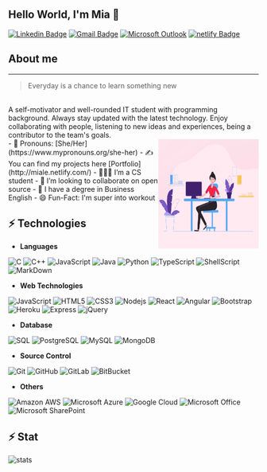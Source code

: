 ## Hello World, I'm Mia 👋

[![Linkedin Badge](https://img.shields.io/badge/LinkedIn-0077B5?style=for-the-badge&logo=linkedin&logoColor=white&link=https://www.linkedin.com//in/miale/)](https://www.linkedin.com/in/miale/)
[![Gmail Badge](https://img.shields.io/badge/Gmail-D14836?style=for-the-badge&logo=gmail&logoColor=white&link=mailto:miale6407@gmail.com)](mailto:miale6407@gmail.com)
[![Microsoft Outlook](https://img.shields.io/badge/Microsoft_Outlook-0078D4?style=for-the-badge&logo=microsoft-outlook&logoColor=white&link=mailto:tknle1@myseneca.ca)](mailto:tknle1@myseneca.ca)
[![netlify Badge](https://img.shields.io/badge/Portfolio-00C7B7?style=for-the-badge&logo=Netlify&logoColor=white&link=http://miale.netlify.com/)](http://miale.netlify.com/)



## About me
---


>Everyday is a chance to learn something new

<br>
A self-motivator and well-rounded IT student with programming background. Always stay updated with the latest technology. Enjoy collaborating with people, listening to new ideas and experiences, being a contributor to the team's goals.
<br>
<img align="right" alt="GIF" src="https://github.com/tknle/tknle/blob/main/coder.gif?raw=true" width="40%" height="220" />
- 👧 Pronouns: [She/Her](https://www.mypronouns.org/she-her)
- ✍ You can find my projects here [Portfolio](http://miale.netlify.com/)
- 👨🏽‍💻 I’m a CS student
- 👯 I’m looking to collaborate on open source
- 🌱 I have a degree in Business English
- 😄 Fun-Fact: I'm super into workout

## ⚡ Technologies

* __Languages__

![C](https://img.shields.io/badge/C-00599C?style=for-the-badge&logo=c&logoColor=white)
![C++](https://img.shields.io/badge/C%2B%2B-00599C?style=for-the-badge&logo=c%2B%2B&logoColor=white)
![JavaScript](	https://img.shields.io/badge/JavaScript-F7DF1E?style=for-the-badge&logo=javascript&logoColor=black)
![Java](https://img.shields.io/badge/Java-ED8B00?style=for-the-badge&logo=java&logoColor=white)
![Python](https://img.shields.io/badge/Python-14354C?style=for-the-badge&logo=python&logoColor=white)
![TypeScript](https://img.shields.io/badge/TypeScript-007ACC?style=for-the-badge&logo=typescript&logoColor=white)
![ShellScript](https://img.shields.io/badge/Shell_Script-239120?style=for-the-badge&logo=gnu-bash&logoColor=white)
![MarkDown](https://img.shields.io/badge/Markdown-000000?style=for-the-badge&logo=markdown&logoColor=white)

* __Web Technologies__

![JavaScript](https://img.shields.io/badge/JavaScript-F7DF1E?style=for-the-badge&logo=javascript&logoColor=black)
![HTML5](https://img.shields.io/badge/HTML5-E34F26?style=for-the-badge&logo=html5&logoColor=white)
![CSS3](https://img.shields.io/badge/CSS3-1572B6?style=for-the-badge&logo=css3&logoColor=white)
![Nodejs](https://img.shields.io/badge/Node.js-43853D?style=for-the-badge&logo=node.js&logoColor=white)
![React](https://img.shields.io/badge/React-20232A?style=for-the-badge&logo=react&logoColor=61DAFB)
![Angular](https://img.shields.io/badge/Angular-DD0031?style=for-the-badge&logo=angular&logoColor=white)
![Bootstrap](https://img.shields.io/badge/Bootstrap-563D7C?style=for-the-badge&logo=bootstrap&logoColor=white)
![Heroku](https://img.shields.io/badge/Heroku-430098?style=for-the-badge&logo=heroku&logoColor=white)
![Express](https://img.shields.io/badge/Express.js-404D59?style=for-the-badge)
![jQuery](https://img.shields.io/badge/jQuery-0769AD?style=for-the-badge&logo=jquery&logoColor=white)

* __Database__

![SQL](https://img.shields.io/badge/Oracle-FB0000?style=for-the-badge&logo=Oracle&logoColor=white)
![PostgreSQL](	https://img.shields.io/badge/PostgreSQL-316192?style=for-the-badge&logo=postgresql&logoColor=white)
![MySQL](https://img.shields.io/badge/MySQL-00000F?style=for-the-badge&logo=mysql&logoColor=white)
![MongoDB](https://img.shields.io/badge/MongoDB-00000F?style=for-the-badge&logo=mongodb&logoColor=239120)

* __Source Control__

![Git](https://img.shields.io/badge/Git-F05032?style=for-the-badge&logo=Git&logoColor=white)
![GitHub](https://img.shields.io/badge/GitHub-100000?style=for-the-badge&logo=github&logoColor=white)
![GitLab](https://img.shields.io/badge/GitLab-330F63?style=for-the-badge&logo=gitlab&logoColor=white)
![BitBucket](https://img.shields.io/badge/Bitbucket-330F63?style=for-the-badge&logo=bitbucket&logoColor=white)

* __Others__

![Amazon AWS](https://img.shields.io/badge/Amazon_AWS-232F3E?style=for-the-badge&logo=amazon-aws&logoColor=white)
![Microsoft Azure](https://img.shields.io/badge/Microsoft_Azure-0089D6?style=for-the-badge&logo=microsoft-azure&logoColor=white)
![Google Cloud](https://img.shields.io/badge/Google_Cloud-4285F4?style=for-the-badge&logo=google-cloud&logoColor=white)
![Microsoft Office](https://img.shields.io/badge/Microsoft_Office-D83B01?style=for-the-badge&logo=microsoft-office&logoColor=white)
![Microsoft SharePoint](https://img.shields.io/badge/Microsoft_SharePoint-0078D4?style=for-the-badge&logo=microsoft-sharepoint&logoColor=white)


## ⚡ Stat

![stats](https://github-readme-stats.char-al.vercel.app/api?username=tknle&show_icons=true&count_private=true&theme=cobalt)



